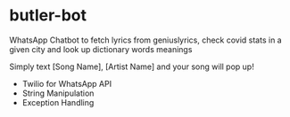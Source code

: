 # butler-bot
WhatsApp Chatbot to fetch lyrics from geniuslyrics, check covid stats in a given city and look up dictionary words meanings

Simply text [Song Name], [Artist Name] and your song will pop up!

 - Twilio for WhatsApp API
 - String Manipulation
 - Exception Handling
